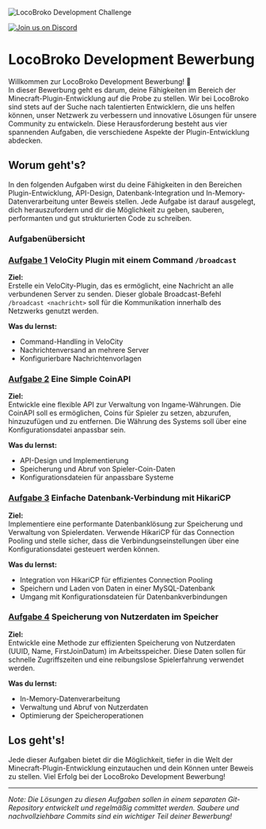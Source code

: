 ![LocoBroko Development Challenge](https://i.imgur.com/ZSgfGQk.png)

[![Join us on Discord](https://img.shields.io/discord/1221953014039052318.svg?label=Join%20us%20on%20Discord&logo=discord&colorB=7289DA)](https://discord.gg/PqYvqFmXS9)

# LocoBroko Development Bewerbung

Willkommen zur LocoBroko Development Bewerbung! 🚀  
In dieser Bewerbung geht es darum, deine Fähigkeiten im Bereich der Minecraft-Plugin-Entwicklung auf die Probe zu stellen. Wir bei LocoBroko sind stets auf der Suche nach talentierten Entwicklern, die uns helfen können, unser Netzwerk zu verbessern und innovative Lösungen für unsere Community zu entwickeln. Diese Herausforderung besteht aus vier spannenden Aufgaben, die verschiedene Aspekte der Plugin-Entwicklung abdecken.

## Worum geht's?

In den folgenden Aufgaben wirst du deine Fähigkeiten in den Bereichen Plugin-Entwicklung, API-Design, Datenbank-Integration und In-Memory-Datenverarbeitung unter Beweis stellen. Jede Aufgabe ist darauf ausgelegt, dich herauszufordern und dir die Möglichkeit zu geben, sauberen, performanten und gut strukturierten Code zu schreiben.

### Aufgabenübersicht

### [Aufgabe 1](https://github.com/HunterTagOG/Bewerbungsaufgaben-LocoBroko/blob/main/Aufgabe_1.md:) VeloCity Plugin mit einem Command `/broadcast`

**Ziel:**  
Erstelle ein VeloCity-Plugin, das es ermöglicht, eine Nachricht an alle verbundenen Server zu senden. Dieser globale Broadcast-Befehl `/broadcast <nachricht>` soll für die Kommunikation innerhalb des Netzwerks genutzt werden.

**Was du lernst:**  
- Command-Handling in VeloCity
- Nachrichtenversand an mehrere Server
- Konfigurierbare Nachrichtenvorlagen

### [Aufgabe 2](https://github.com/HunterTagOG/Bewerbungsaufgaben-LocoBroko/blob/main/Aufgabe_2.md:) Eine Simple CoinAPI

**Ziel:**  
Entwickle eine flexible API zur Verwaltung von Ingame-Währungen. Die CoinAPI soll es ermöglichen, Coins für Spieler zu setzen, abzurufen, hinzuzufügen und zu entfernen. Die Währung des Systems soll über eine Konfigurationsdatei anpassbar sein.

**Was du lernst:**  
- API-Design und Implementierung
- Speicherung und Abruf von Spieler-Coin-Daten
- Konfigurationsdateien für anpassbare Systeme

### [Aufgabe 3](https://github.com/HunterTagOG/Bewerbungsaufgaben-LocoBroko/blob/main/Aufgabe_3.md:) Einfache Datenbank-Verbindung mit HikariCP

**Ziel:**  
Implementiere eine performante Datenbanklösung zur Speicherung und Verwaltung von Spielerdaten. Verwende HikariCP für das Connection Pooling und stelle sicher, dass die Verbindungseinstellungen über eine Konfigurationsdatei gesteuert werden können.

**Was du lernst:**  
- Integration von HikariCP für effizientes Connection Pooling
- Speichern und Laden von Daten in einer MySQL-Datenbank
- Umgang mit Konfigurationsdateien für Datenbankverbindungen

### [Aufgabe 4](https://github.com/HunterTagOG/Bewerbungsaufgaben-LocoBroko/blob/main/Aufgabe_4.md:) Speicherung von Nutzerdaten im Speicher

**Ziel:**  
Entwickle eine Methode zur effizienten Speicherung von Nutzerdaten (UUID, Name, FirstJoinDatum) im Arbeitsspeicher. Diese Daten sollen für schnelle Zugriffszeiten und eine reibungslose Spielerfahrung verwendet werden.

**Was du lernst:**  
- In-Memory-Datenverarbeitung
- Verwaltung und Abruf von Nutzerdaten
- Optimierung der Speicheroperationen

## Los geht's!

Jede dieser Aufgaben bietet dir die Möglichkeit, tiefer in die Welt der Minecraft-Plugin-Entwicklung einzutauchen und dein Können unter Beweis zu stellen. Viel Erfolg bei der LocoBroko Development Bewerbung!

---

_Note: Die Lösungen zu diesen Aufgaben sollen in einem separaten Git-Repository entwickelt und regelmäßig committet werden. Saubere und nachvollziehbare Commits sind ein wichtiger Teil deiner Bewerbung!_
